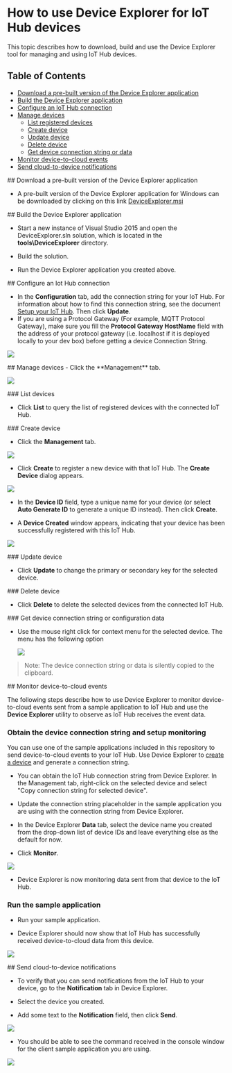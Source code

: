 # How to use Device Explorer for IoT Hub devices
This topic describes how to download, build and use the Device Explorer tool for managing and using IoT Hub devices.

## Table of Contents
- [Download a pre-built version of the Device Explorer application](#download)
- [Build the Device Explorer application](#build)
- [Configure an IoT Hub connection](#configure)
- [Manage devices](#managedevices)
  - [List registered devices](#listdevices)
  - [Create device](#createdevice)
  - [Update device](#updatedevice)
  - [Delete device](#deletedevice)
  - [Get device connection string or data](#getdatadevice)
- [Monitor device-to-cloud events](#monitor)
- [Send cloud-to-device notifications](#send)

<a name="download"/>
## Download a pre-built version of the Device Explorer application

-  A pre-built version of the Device Explorer application for Windows can be downloaded by clicking on this link [DeviceExplorer.msi](https://github.com/Azure/azure-iot-sdks/releases/download/v1.0.0-preview.3/SetupDeviceExplorer.msi)

<a name="build"/>
## Build the Device Explorer application

-  Start a new instance of Visual Studio 2015 and open the DeviceExplorer.sln solution, which is located in the **tools\\DeviceExplorer** directory.

-  Build the solution.

-  Run the Device Explorer application you created above.

<a name="configure"/>
## Configure an Iot Hub connection


-  In the **Configuration** tab, add the connection string for your IoT Hub. For information about how to find this connection string, see the document [Setup your IoT Hub][setup-iothub]. Then click **Update**.
-  If you are using a Protocol Gateway (For example, MQTT Protocol Gateway), make sure you fill the **Protocol Gateway HostName** field with the address of your protocol gateway (i.e. localhost if it is deployed locally to your dev box) before getting a device Connection String.

  ![](media/device_explorer/iotgetstart1.png)


<a name="managedevices"/>
## Manage devices
-  Click the **Management** tab.

  ![](media/device_explorer/iotgetstart2.png)

<a name="listdevices"/>
### List devices

-  Click **List** to query the list of registered devices with the connected IoT Hub.

<a name="createdevice"/>
### Create device

-  Click the **Management** tab.

  ![](media/device_explorer/iotgetstart2.png)

-  Click **Create** to register a new device with that IoT Hub. The **Create Device** dialog appears.

  ![](media/device_explorer/iotgetstart3.png)

-  In the **Device ID** field, type a unique name for your device (or select **Auto Generate ID** to generate a unique ID instead). Then click **Create**.

-  A **Device Created** window appears, indicating that your device has been successfully registered with this IoT Hub.

  ![](media/device_explorer/iotgetstart4.png)

<a name="updatedevice"/>
### Update device

- Click **Update** to change the primary or secondary key for the selected device.


<a name="deletedevice"/>
### Delete device

- Click **Delete** to delete the selected devices from the connected IoT Hub.

<a name="getdatadevice"/>
### Get device connection string or configuration data

- Use the mouse right click for context menu for the selected device. The menu has the following option

  ![](media/device_explorer/connstr.png)

> Note: The device connection string or data is silently copied to the clipboard.

<a name="monitor"/>
## Monitor device-to-cloud events

The following steps describe how to use Device Explorer to monitor device-to-cloud events sent from a sample application to IoT Hub and use the **Device Explorer** utility to observe as IoT Hub receives the event data.

### Obtain the device connection string and setup monitoring

You can use one of the sample applications included in this repository to send device-to-cloud events to your IoT Hub. Use Device Explorer to [create a device](#createdevice) and generate a connection string.

-  You can obtain the IoT Hub connection string from Device Explorer. In the Management tab, right-click on the selected device and select "Copy connection string for selected device".

- Update the connection string placeholder in the sample application you are using with the connection string from Device Explorer.

-  In the Device Explorer **Data** tab, select the device name you created from the drop-down list of device IDs and leave everything else as the default for now.

-  Click **Monitor**.

  ![](media/device_explorer/iotgetstart5.png)

-  Device Explorer is now monitoring data sent from that device to the IoT Hub.

### Run the sample application

-  Run your sample application.

-  Device Explorer should now show that IoT Hub has successfully received device-to-cloud data from this device.

  ![](media/device_explorer/iotgetstart7.png)

<a name="send"/>
## Send cloud-to-device notifications

-  To verify that you can send notifications from the IoT Hub to your device, go to the **Notification** tab in Device Explorer.

-  Select the device you created.

-  Add some text to the **Notification** field, then click **Send**.

  ![](media/device_explorer/iotgetstart8.png)

-  You should be able to see the command received in the console window for the client sample application you are using.

  ![](media/device_explorer/iotgetstart9.png)


[setup-iothub]: ../../../doc/setup_iothub.md
